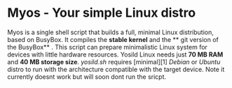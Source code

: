 # Myos - Your simple Linux distro

Myos is a single shell script that builds a full, minimal Linux distribution,
based on BusyBox. It compiles the **stable kernel**  and the
** git version of the BusyBox** . This script can prepare
minimalistic Linux system for devices with little hardware resources. Yosild Linux
needs just **70 MB RAM** and **40 MB storage size**. *yosild.sh* requires
[minimal][1] *Debian* or *Ubuntu* distro to run with the architecture compatible
with the target device.
Note it currently doesnt work but will soon dont run the sricpt.
